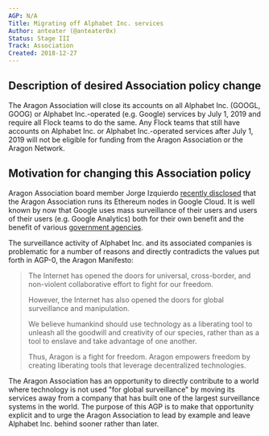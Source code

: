 ```yaml
---
AGP: N/A
Title: Migrating off Alphabet Inc. services
Author: anteater (@anteater0x)
Status: Stage III
Track: Association
Created: 2018-12-27
---
```


## Description of desired Association policy change

The Aragon Association will close its accounts on all Alphabet Inc. (GOOGL, GOOG) or Alphabet Inc.-operated (e.g. Google) services by July 1, 2019 and require all Flock teams to do the same. Any Flock teams that still have accounts on Alphabet Inc. or Alphabet Inc.-operated services after July 1, 2019 will not be eligible for funding from the Aragon Association or the Aragon Network.

## Motivation for changing this Association policy

Aragon Association board member Jorge Izquierdo [recently disclosed](https://twitter.com/izqui9/status/1070222890321281024) that the Aragon Association runs its Ethereum nodes in Google Cloud. It is well known by now that Google uses mass surveillance of their users and users of their users (e.g. Google Analytics) both for their own benefit and the benefit of various [government agencies](https://www.washingtonpost.com/world/national-security/nsa-infiltrates-links-to-yahoo-google-data-centers-worldwide-snowden-documents-say/2013/10/30/e51d661e-4166-11e3-8b74-d89d714ca4dd_story.html). 

The surveillance activity of Alphabet Inc. and its associated companies is problematic for a number of reasons and directly contradicts the values put forth in AGP-0, the Aragon Manifesto:

> The Internet has opened the doors for universal, cross-border, and non-violent collaborative effort to fight for our freedom.
> 
> However, the Internet has also opened the doors for global surveillance and manipulation.
> 
> We believe humankind should use technology as a liberating tool to unleash all the goodwill and creativity of our species, rather than as a tool to enslave and take advantage of one another.
> 
> Thus, Aragon is a fight for freedom. Aragon empowers freedom by creating liberating tools that leverage decentralized technologies.

The Aragon Association has an opportunity to directly contribute to a world where technology is not used "for global surveillance" by moving its services away from a company that has built one of the largest surveillance systems in the world. The purpose of this AGP is to make that opportunity explicit and to urge the Aragon Association to lead by example and leave Alphabet Inc. behind sooner rather than later.
